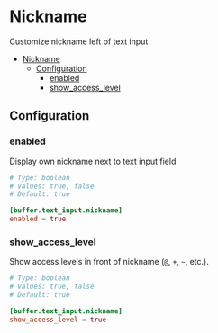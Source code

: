 # Nickname

Customize nickname left of text input

- [Nickname](#nickname)
  - [Configuration](#configuration)
    - [enabled](#enabled)
    - [show\_access\_level](#show_access_level)

## Configuration

### enabled

Display own nickname next to text input field

```toml
# Type: boolean
# Values: true, false
# Default: true

[buffer.text_input.nickname]
enabled = true
```

### show_access_level

Show access levels in front of nickname (`@`, `+`, `~`, etc.).

```toml
# Type: boolean
# Values: true, false
# Default: true

[buffer.text_input.nickname]
show_access_level = true
```
